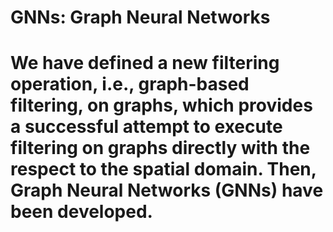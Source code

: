 # GNNs: Graph Neural Networks
# We have defined a new filtering operation, i.e., graph-based filtering, on graphs, which provides a successful attempt to execute filtering on graphs directly with the respect to the spatial domain. Then, Graph Neural Networks (GNNs) have been developed.
